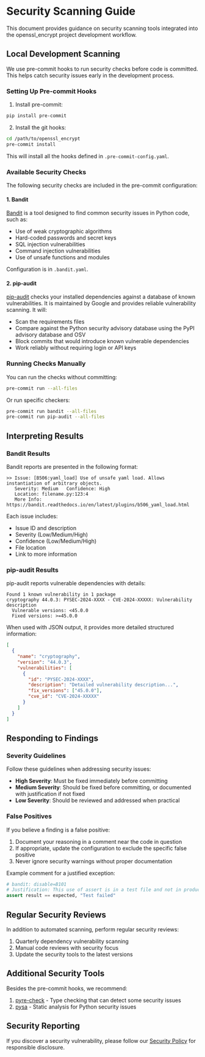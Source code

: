 # Security Scanning Guide

This document provides guidance on security scanning tools integrated into the openssl_encrypt project development workflow.

## Local Development Scanning

We use pre-commit hooks to run security checks before code is committed. This helps catch security issues early in the development process.

### Setting Up Pre-commit Hooks

1. Install pre-commit:

```bash
pip install pre-commit
```

2. Install the git hooks:

```bash
cd /path/to/openssl_encrypt
pre-commit install
```

This will install all the hooks defined in `.pre-commit-config.yaml`.

### Available Security Checks

The following security checks are included in the pre-commit configuration:

#### 1. Bandit

[Bandit](https://github.com/PyCQA/bandit) is a tool designed to find common security issues in Python code, such as:

- Use of weak cryptographic algorithms
- Hard-coded passwords and secret keys
- SQL injection vulnerabilities
- Command injection vulnerabilities
- Use of unsafe functions and modules

Configuration is in `.bandit.yaml`.

#### 2. pip-audit

[pip-audit](https://github.com/pypa/pip-audit) checks your installed dependencies against a database of known vulnerabilities. It is maintained by Google and provides reliable vulnerability scanning. It will:

- Scan the requirements files
- Compare against the Python security advisory database using the PyPI advisory database and OSV
- Block commits that would introduce known vulnerable dependencies
- Work reliably without requiring login or API keys

### Running Checks Manually

You can run the checks without committing:

```bash
pre-commit run --all-files
```

Or run specific checkers:

```bash
pre-commit run bandit --all-files
pre-commit run pip-audit --all-files
```

## Interpreting Results

### Bandit Results

Bandit reports are presented in the following format:

```
>> Issue: [B506:yaml_load] Use of unsafe yaml load. Allows instantiation of arbitrary objects.
   Severity: Medium   Confidence: High
   Location: filename.py:123:4
   More Info: https://bandit.readthedocs.io/en/latest/plugins/b506_yaml_load.html
```

Each issue includes:
- Issue ID and description
- Severity (Low/Medium/High)
- Confidence (Low/Medium/High)
- File location
- Link to more information

### pip-audit Results

pip-audit reports vulnerable dependencies with details:

```
Found 1 known vulnerability in 1 package
cryptography 44.0.3: PYSEC-2024-XXXX - CVE-2024-XXXXX: Vulnerability description
  Vulnerable versions: <45.0.0
  Fixed versions: >=45.0.0
```

When used with JSON output, it provides more detailed structured information:

```json
[
  {
    "name": "cryptography",
    "version": "44.0.3",
    "vulnerabilities": [
      {
        "id": "PYSEC-2024-XXXX",
        "description": "Detailed vulnerability description...",
        "fix_versions": ["45.0.0"],
        "cve_id": "CVE-2024-XXXXX"
      }
    ]
  }
]
```

## Responding to Findings

### Severity Guidelines

Follow these guidelines when addressing security issues:

- **High Severity**: Must be fixed immediately before committing
- **Medium Severity**: Should be fixed before committing, or documented with justification if not fixed
- **Low Severity**: Should be reviewed and addressed when practical

### False Positives

If you believe a finding is a false positive:

1. Document your reasoning in a comment near the code in question
2. If appropriate, update the configuration to exclude the specific false positive
3. Never ignore security warnings without proper documentation

Example comment for a justified exception:

```python
# bandit: disable=B101
# Justification: This use of assert is in a test file and not in production code
assert result == expected, "Test failed"
```

## Regular Security Reviews

In addition to automated scanning, perform regular security reviews:

1. Quarterly dependency vulnerability scanning
2. Manual code reviews with security focus
3. Update the security tools to the latest versions

## Additional Security Tools

Besides the pre-commit hooks, we recommend:

1. [pyre-check](https://github.com/facebook/pyre-check) - Type checking that can detect some security issues
2. [pysa](https://github.com/facebook/pyre-check/tree/main/pysa) - Static analysis for Python security issues

## Security Reporting

If you discover a security vulnerability, please follow our [Security Policy](SECURITY.md) for responsible disclosure.